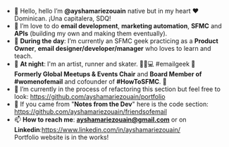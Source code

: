 - 👋 Hello, hello I’m <b>@ayshamariezouain</b> native but in my heart ❤️ Dominican. ¡Una capitalera, SDQ! 
- 👀 I’m love to do <b>email development</b>, <b>marketing automation</b>, <b>SFMC</b> and <b>APIs</b> (building my own and making them eventually). 
- 🌱 <b>During the day</b>: I’m currently an SFMC geek practicing as a <b>Product Owner</b>, <b>email designer/developer/manager</b> who loves to learn and teach. 
- 🌙 <b>At night</b>: I'm an artist, runner and skater. 👟🐶💻 #emailgeek 💌 <br> <b>Formerly Global Meetups & Events Chair</b> and <b>Board Member of #womenofemail</b> and cofounder of <b>#HowToSFMC</b>. 🐐
- 💞️ I’m currently in the process of refactoring this section but feel free to look: https://github.com/ayshamariezouain/portfolio
- 💪 If you came from "<b>Notes from the Dev</b>" here is the code section: https://github.com/ayshamariezouain/friendsofemail
- 📫 <b>How to reach me</b>: <b>ayshamariezouain@gmail.com</b> or on <b>Linkedin</b>:https://www.linkedin.com/in/ayshamariezouain/
<br>Portfolio website is in the works!

<!---
ayshamariezouain/ayshamariezouain is a ✨ special ✨ repository because its `README.md` (this file) appears on your GitHub profile.
You can click the Preview link to take a look at your changes.
--->
